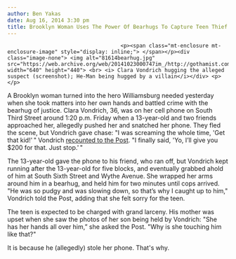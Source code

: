 ```yaml
---
author: Ben Yakas
date: Aug 16, 2014 3:30 pm
title: Brooklyn Woman Uses The Power Of Bearhugs To Capture Teen Thief
---
```


	
										<p><span class="mt-enclosure mt-enclosure-image" style="display: inline;"> </span></p><div class="image-none"> <img alt="81614bearhug.jpg" src="https://web.archive.org/web/20141023000747im_/http://gothamist.com/attachments/byakas/81614bearhug.jpg" width="640" height="440"> <br> <i> Clara Vondrich hugging the alleged suspect (screenshot); He-Man being hugged by a villain</i></div> <p></p>

<p>A Brooklyn woman turned into the hero Williamsburg needed yesterday when she took matters into her own hands and battled crime with the bearhug of justice. Clara Vondrich, 36, was on her cell phone on South Third Street around 1:20 p.m. Friday when a 13-year-old and two friends approached her, allegedly pushed her and snatched her phone. They fled the scene, but Vondrich gave chase: &quot;I was screaming the whole time, &apos;Get that kid!&apos;&#x2009;&quot; Vondrich <a href="https://web.archive.org/web/20141023000747/http://nypost.com/2014/08/16/woman-bearhugs-alleged-phone-thief-after-five-block-chase/">recounted to the Post</a>. &quot;I finally said, &apos;Yo, I&#x2019;ll give you $200 for that. Just stop.&apos;&#x2009;&quot;</p>

<p>The 13-year-old gave the phone to his friend, who ran off, but Vondrich kept running after the 13-year-old for five blocks, and eventually grabbed ahold of him at South Sixth Street and Wythe Avenue. She wrapped her arms around him in a bearhug, and held him for two minutes until cops arrived. &quot;He was so pudgy and was slowing down, so that&#x2019;s why I caught up to him,&quot; Vondrich told the Post, adding that she felt sorry for the teen.</p>

<p>The teen is expected to be charged with grand larceny. His mother was upset when she saw the photos of her son being held by Vondrich: &quot;She has her hands all over him,&#x201D; she asked the Post. &quot;Why is she touching him like that?&quot; </p>

<p>It is because he (allegedly) stole her phone. That&apos;s why.</p>					
										
									
				